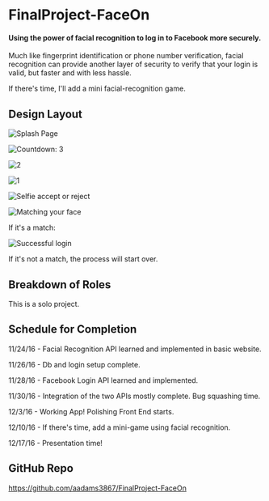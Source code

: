# FinalProject-FaceOn

#### Using the power of facial recognition to log in to Facebook more securely.

Much like fingerprint identification or phone number verification, facial recognition can provide another layer of security to verify that your login is valid, but faster and with less hassle.

If there's time, I'll add a mini facial-recognition game.

## Design Layout

![Splash Page](https://cloud.githubusercontent.com/assets/18515426/20460680/1624327a-aeb9-11e6-9780-937f9ce402d2.png)

![Countdown: 3](https://cloud.githubusercontent.com/assets/18515426/20460571/1becd6de-aeb5-11e6-9271-fb6ea26c0839.png)

![2](https://cloud.githubusercontent.com/assets/18515426/20460572/2f3a0b26-aeb5-11e6-84b8-6b3f85fa0dca.png)

![1](https://cloud.githubusercontent.com/assets/18515426/20460573/40eef50c-aeb5-11e6-8712-5c80f616bdb3.png)

![Selfie accept or reject](https://cloud.githubusercontent.com/assets/18515426/20460577/53d408ec-aeb5-11e6-9d79-e48ec1375674.png)

![Matching your face](https://cloud.githubusercontent.com/assets/18515426/20460578/62d6267c-aeb5-11e6-9703-762fac67f57b.png)

If it's a match:

![Successful login](https://cloud.githubusercontent.com/assets/18515426/20460581/706df9fe-aeb5-11e6-93d5-3995fbfad1b8.png)

If it's not a match, the process will start over.

## Breakdown of Roles

This is a solo project.

## Schedule for Completion

11/24/16 - Facial Recognition API learned and implemented in basic website.

11/26/16 - Db and login setup complete.

11/28/16 - Facebook Login API learned and implemented.

11/30/16 - Integration of the two APIs mostly complete.  Bug squashing time.

12/3/16 - Working App!  Polishing Front End starts.

12/10/16 - If there's time, add a mini-game using facial recognition.

12/17/16 - Presentation time!

## GitHub Repo

https://github.com/aadams3867/FinalProject-FaceOn

